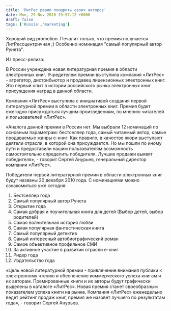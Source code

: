 ```yaml
---
title: 'ЛитРес решил поощрить своих авторов'
date: Mon, 29 Nov 2010 19:57:12 +0000
draft: false
tags: ['Russia','marketing']
---
```


Хороший вид promotion. Печалит только, что премия получается ЛитРесоцентричная ;) Особенно номинация "самый популярный автор Рунета".

Из пресс-релиза:

В России учреждена новая литературная премия в области электронных книг. Учредителем премии выступила компания «ЛитРес» - агрегатор, дистрибьютор и продавец лицензионных электронных книг. Это первый опыт в истории российского рынка электронных книг присуждения наград в данной области.

Компания «ЛитРес» выступила с инициативой создания первой литературной премии в области электронных книг. Премия будет ежегодно присуждаться лучшим произведениям, по мнению читателей и пользователей «ЛитРес».

«Аналога данной премии в России нет. Мы выбрали 12 номинаций по основным параметрам: бестселлер года, самый читаемый автор, самые продаваемые жанры е-книг. Как правило, в качестве жюри выступают деятели отрасли, в которой она присуждается. Но мы пошли по иному пути и предоставили нашим пользователям возможность самостоятельно определить победителя. Лучшие продажи выявят победителя», - говорит Сергей Анурьев, генеральный директор компании «ЛитРес».

Победители первой литературной премии в области электронных книг будут названы 20 декабря 2010 года. С номинациями можно ознакомиться уже сегодня:

1. Бестселлер года
2. Самый популярный автор Рунета
3. Открытие года
4. Самая добрая и поучительная книга для детей (Выбор детей, выбор родителей)
5. Самая волнительная история любви
6. Самая популярная фантастическая книга
7. Самый популярный детектив
8. Самый интересный автобиографический роман
9. Самое объективное профильное СМИ
10. За активное участие в развитии отрасли е-книг
11. Ридер года
12. Издательство года 

«Цель новой литературной премии - привлечение внимания публики к электронному чтению и обеспечение коммерческого успеха книгам и их авторам. Премированные книги и их авторы будут графически выделены в каталоге «ЛитРес». Новая премия станет своеобразным показателем успеха книги на рынке. Компания «ЛитРес» еженедельно ведет рейтинг продаж книг, премия же назовет лучшего по результатам года», - говорит Сергей Анурьев.